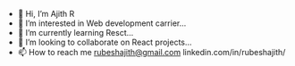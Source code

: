 - 👋 Hi, I’m Ajith R 
- 👀 I’m interested in Web development carrier...
- 🌱 I’m currently learning Resct...
- 💞️ I’m looking to collaborate on React projects...
- 📫 How to reach me rubeshajith@gmail.com 
linkedin.com/in/rubeshajith/

<!---
rubeshajith/rubeshajith is a ✨ special ✨ repository because its `README.md` (this file) appears on your GitHub profile.
You can click the Preview link to take a look at your changes.
--->
